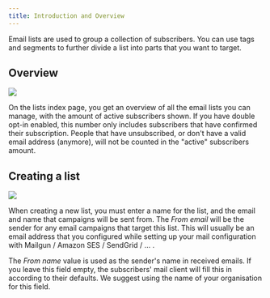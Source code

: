 ```yaml
---
title: Introduction and Overview
---
```


Email lists are used to group a collection of subscribers. You can use tags and segments to further divide a list into parts that you want to target.

## Overview

![](https://mailcoach.app/images/docs/app/lists/index.png)

On the lists index page, you get an overview of all the email lists you can manage, with the amount of active subscribers shown. If you have double opt-in enabled, this number only includes subscribers that have confirmed their subscription. People that have unsubscribed, or don't have a valid email address (anymore), will not be counted in the "active" subscribers amount.

## Creating a list

![](https://mailcoach.app/images/docs/app/lists/create.png)

When creating a new list, you must enter a name for the list, and the email and name that campaigns will be sent from. The _From email_ will be the sender for any email campaigns that target this list. This will usually be an email address that you configured while setting up your mail configuration with Mailgun / Amazon SES / SendGrid / … .

The _From name_ value is used as the sender's name in received emails. If you leave this field empty, the subscribers' mail client will fill this in according to their defaults. We suggest using the name of your organisation for this field.

